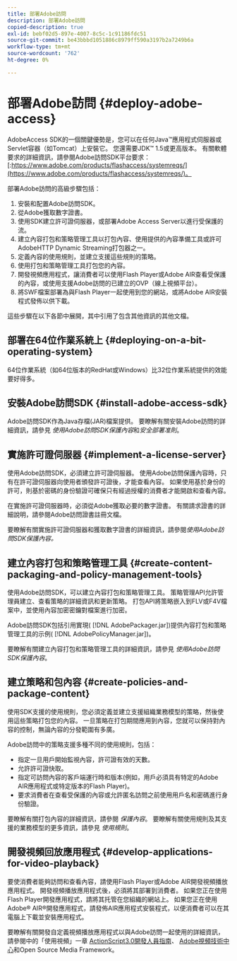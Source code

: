 ```yaml
---
title: 部署Adobe訪問
description: 部署Adobe訪問
copied-description: true
exl-id: bebf02d5-897e-4007-8c5c-1c91186fdc51
source-git-commit: be43bbbd1051886c8979ff590a3197b2a7249b6a
workflow-type: tm+mt
source-wordcount: '762'
ht-degree: 0%

---
```


# 部署Adobe訪問 {#deploy-adobe-access}

AdobeAccess SDK的一個關鍵優勢是，您可以在任何Java™應用程式伺服器或Servlet容器（如Tomcat）上安裝它。 您還需要JDK™ 1.5或更高版本。 有關軟體要求的詳細資訊，請參閱Adobe訪問SDK平台要求： [:https://www.adobe.com/products/flashaccess/systemreqs/](https://www.adobe.com/products/flashaccess/systemreqs/)。

部署Adobe訪問的高級步驟包括：

1. 安裝和配置Adobe訪問SDK。
1. 從Adobe獲取數字證書。
1. 使用SDK建立許可證伺服器，或部署Adobe Access Server以進行受保護的流。
1. 建立內容打包和策略管理工具以打包內容、使用提供的內容準備工具或許可AdobeHTTP Dynamic Streaming打包器之一。
1. 定義內容的使用規則，並建立支援這些規則的策略。
1. 使用打包和策略管理工具打包您的內容。
1. 開發視頻應用程式，讓消費者可以使用Flash Player或Adobe AIR查看受保護的內容，或使用支援Adobe訪問的已建立的OVP（線上視頻平台）。
1. 將SWF檔案部署為與Flash Player一起使用到您的網站，或將Adobe AIR安裝程式發佈以供下載。

這些步驟在以下各節中展開，其中引用了包含其他資訊的其他文檔。

## 部署在64位作業系統上 {#deploying-on-a-bit-operating-system}

64位作業系統（如64位版本的RedHat或Windows）比32位作業系統提供的效能要好得多。

## 安裝Adobe訪問SDK {#install-adobe-access-sdk}

Adobe訪問SDK作為Java存檔(JAR)檔案提供。 要瞭解有關安裝Adobe訪問的詳細資訊，請參見 *使用Adobe訪問SDK保護內容*&#x200B;和&#x200B;*安全部署准則*。

## 實施許可證伺服器 {#implement-a-license-server}

使用Adobe訪問SDK，必須建立許可證伺服器。 使用Adobe訪問保護內容時，只有在許可證伺服器向使用者頒發許可證後，才能查看內容。 如果使用基於身份的許可，則基於密碼的身份驗證可確保只有經過授權的消費者才能開啟和查看內容。

在實施許可證伺服器時，必須從Adobe獲取必要的數字證書。 有關請求證書的詳細說明，請參閱Adobe訪問證書註冊文檔。

要瞭解有關實施許可證伺服器和獲取數字證書的詳細資訊，請參閱*使用Adobe訪問SDK保護內容。*

## 建立內容打包和策略管理工具 {#create-content-packaging-and-policy-management-tools}

使用Adobe訪問SDK，可以建立內容打包和策略管理工具。 策略管理API允許管理員建立、查看策略的詳細資訊和更新策略。 打包API將策略嵌入到FLV或F4V檔案中，並使用內容加密密鑰對檔案進行加密。

Adobe訪問SDK包括引用實現( [!DNL AdobePackager.jar])提供內容打包和策略管理工具的示例( [!DNL AdobePolicyManager.jar])。

要瞭解有關建立內容打包和策略管理工具的詳細資訊，請參見 *使用Adobe訪問SDK保護內容*。

## 建立策略和包內容 {#create-policies-and-package-content}

使用SDK支援的使用規則，您必須定義並建立支援組織業務模型的策略，然後使用這些策略打包您的內容。 一旦策略在打包期間應用到內容，您就可以保持對內容的控制，無論內容的分發範圍有多廣。

Adobe訪問中的策略支援多種不同的使用規則，包括：

* 指定一旦用戶開始監視內容，許可證有效的天數。
* 允許許可證快取。
* 指定可訪問內容的客戶端運行時和版本(例如，用戶必須具有特定的Adobe AIR應用程式或特定版本的Flash Player)。
* 要求消費者在查看受保護的內容或允許匿名訪問之前使用用戶名和密碼進行身份驗證。

要瞭解有關打包內容的詳細資訊，請參閱 *保護內容*。 要瞭解有關使用規則及其支援的業務模型的更多資訊，請參見 *使用規則*。

## 開發視頻回放應用程式 {#develop-applications-for-video-playback}

要使消費者能夠訪問和查看內容，請使用Flash Player或Adobe AIR開發視頻播放應用程式。 開發視頻播放應用程式後，必須將其部署到消費者。 如果您正在使用Flash Player開發應用程式，請將其托管在您組織的網站上。 如果您正在使用Adobe® AIR®開發應用程式，請發佈AIR應用程式安裝程式，以便消費者可以在其電腦上下載並安裝應用程式。

要瞭解有關開發自定義視頻播放應用程式以與Adobe訪問一起使用的詳細資訊，請參閱中的「使用視頻」一章 [ActionScript3.0開發人員指南](https://help.adobe.com/en_US/as3/dev/WS9936fa0d5984e93b3f4f38ec1272a447844-8000.html)*、* [Adobe視頻技術中心](https://www.adobe.com/devnet/video/)和Open Source Media Framework。
